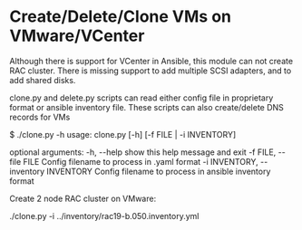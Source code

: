 # Create/Delete/Clone VMs on VMware/VCenter

Although there is support for VCenter in Ansible, this module can not create RAC cluster.
There is missing support to add multiple SCSI adapters, and to add shared disks.

clone.py and delete.py scripts can read either config file in proprietary format or ansible inventory file.
These scripts can also create/delete DNS records for VMs

$ ./clone.py -h
usage: clone.py [-h] [-f FILE | -i INVENTORY]

optional arguments:
  -h, --help            show this help message and exit
  -f FILE, --file FILE  Config filename to process in .yaml format
  -i INVENTORY, --inventory INVENTORY
                        Config filename to process in ansible inventory format

Create 2 node RAC cluster on VMware:

./clone.py -i ../inventory/rac19-b.050.inventory.yml
